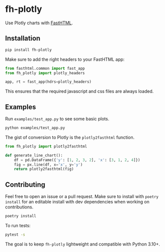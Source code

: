 # fh-plotly

Use Plotly charts with [FastHTML](https://github.com/AnswerDotAI/fasthtml).


## Installation

```bash
pip install fh-plotly
```

Make sure to add the right headers to your FastHTML app:

```python
from fasthtml.common import fast_app
from fh_plotly import plotly_headers

app, rt = fast_app(hdrs=plotly_headers)
```

This ensures that the required javascript and css files are always loaded.

## Examples

Run `examples/test_app.py` to see some basic plots.

```bash
python examples/test_app.py
```

The gist of conversion to Plotly is the `plotly2fasthtml` function.

```python
from fh_plotly import plotly2fasthtml

def generate_line_chart():
    df = pd.DataFrame({'y': [1, 2, 3, 2], 'x': [3, 1, 2, 4]})
    fig = px.line(df, x='x', y='y')
    return plotly2fasthtml(fig)
```

## Contributing

Feel free to open an issue or a pull request. 
Make sure to install with `poetry install` for an editable install with dev dependencies when working on contributions.

```bash
poetry install
```

To run tests:

```bash
pytest -s
```

The goal is to keep `fh-plotly` lightweight and compatible with Python 3.10+.
